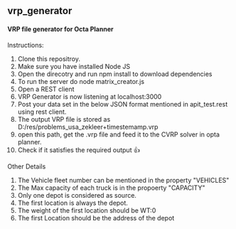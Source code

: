 ## vrp_generator

#### VRP file generator for Octa Planner

Instructions:

1. Clone this repositroy.
2. Make sure you have installed Node JS 
3. Open the direcotry and run npm install to download dependencies
4. To run the server do node matrix_creator.js
5. Open a REST client 
6. VRP Generator is now listening at localhost:3000
7. Post your data set in the below JSON format mentioned in apit_test.rest using rest client. 
8. The output VRP file is stored as D:/res/problems_usa_zekleer+timestemamp.vrp
9. open this path, get the .vrp file and feed it to the CVRP solver in opta planner. 
10. Check if it satisfies the required output 👍

Other Details 

1. The Vehicle fleet number can be mentioned in the property "VEHICLES"
2. The Max capacity of each truck is in the propoerty "CAPACITY"
3. Only one depot is considered as source. 
4. The first location is always the depot. 
5. The weight of the first location should be WT:0 
6. The first Location should be the address of the depot 